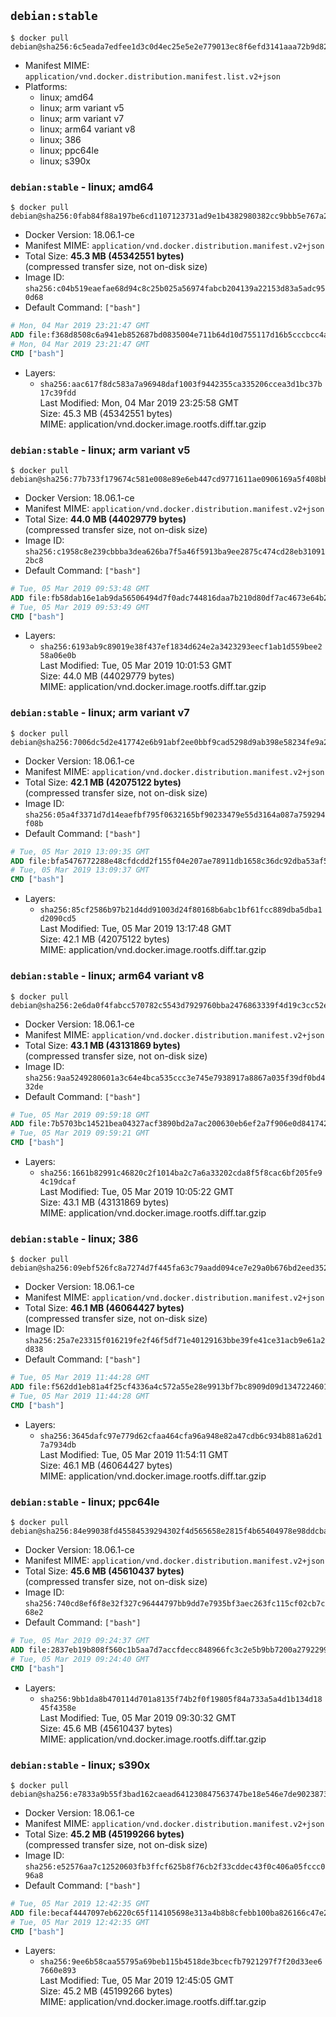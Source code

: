 ## `debian:stable`

```console
$ docker pull debian@sha256:6c5eada7edfee1d3c0d4ec25e5e2e779013ec8f6efd3141aaa72b9d82a4cd80d
```

-	Manifest MIME: `application/vnd.docker.distribution.manifest.list.v2+json`
-	Platforms:
	-	linux; amd64
	-	linux; arm variant v5
	-	linux; arm variant v7
	-	linux; arm64 variant v8
	-	linux; 386
	-	linux; ppc64le
	-	linux; s390x

### `debian:stable` - linux; amd64

```console
$ docker pull debian@sha256:0fab84f88a197be6cd1107123731ad9e1b4382980382cc9bbb5e767a26038bd4
```

-	Docker Version: 18.06.1-ce
-	Manifest MIME: `application/vnd.docker.distribution.manifest.v2+json`
-	Total Size: **45.3 MB (45342551 bytes)**  
	(compressed transfer size, not on-disk size)
-	Image ID: `sha256:c04b519eaefae68d94c8c25b025a56974fabcb204139a22153d83a5adc950d68`
-	Default Command: `["bash"]`

```dockerfile
# Mon, 04 Mar 2019 23:21:47 GMT
ADD file:f368d8508c6a941eb852687bd0835004e711b64d10d755117d16b5cccbcc4aae in / 
# Mon, 04 Mar 2019 23:21:47 GMT
CMD ["bash"]
```

-	Layers:
	-	`sha256:aac617f8dc583a7a96948daf1003f9442355ca335206ccea3d1bc37b17c39fdd`  
		Last Modified: Mon, 04 Mar 2019 23:25:58 GMT  
		Size: 45.3 MB (45342551 bytes)  
		MIME: application/vnd.docker.image.rootfs.diff.tar.gzip

### `debian:stable` - linux; arm variant v5

```console
$ docker pull debian@sha256:77b733f179674c581e008e89e6eb447cd9771611ae0906169a5f408bbf2bc5b2
```

-	Docker Version: 18.06.1-ce
-	Manifest MIME: `application/vnd.docker.distribution.manifest.v2+json`
-	Total Size: **44.0 MB (44029779 bytes)**  
	(compressed transfer size, not on-disk size)
-	Image ID: `sha256:c1958c8e239cbbba3dea626ba7f5a46f5913ba9ee2875c474cd28eb310912bc8`
-	Default Command: `["bash"]`

```dockerfile
# Tue, 05 Mar 2019 09:53:48 GMT
ADD file:fb58dab16e1ab9da56506494d7f0adc744816daa7b210d80df7ac4673e64b212 in / 
# Tue, 05 Mar 2019 09:53:49 GMT
CMD ["bash"]
```

-	Layers:
	-	`sha256:6193ab9c89019e38f437ef1834d624e2a3423293eecf1ab1d559bee258a06e0b`  
		Last Modified: Tue, 05 Mar 2019 10:01:53 GMT  
		Size: 44.0 MB (44029779 bytes)  
		MIME: application/vnd.docker.image.rootfs.diff.tar.gzip

### `debian:stable` - linux; arm variant v7

```console
$ docker pull debian@sha256:7006dc5d2e417742e6b91abf2ee0bbf9cad5298d9ab398e58234fe9a2e0a3fd8
```

-	Docker Version: 18.06.1-ce
-	Manifest MIME: `application/vnd.docker.distribution.manifest.v2+json`
-	Total Size: **42.1 MB (42075122 bytes)**  
	(compressed transfer size, not on-disk size)
-	Image ID: `sha256:05a4f3371d7d14eaefbf795f0632165bf90233479e55d3164a087a759294f08b`
-	Default Command: `["bash"]`

```dockerfile
# Tue, 05 Mar 2019 13:09:35 GMT
ADD file:bfa5476772288e48cfdcdd2f155f04e207ae78911db1658c36dc92dba53af538 in / 
# Tue, 05 Mar 2019 13:09:37 GMT
CMD ["bash"]
```

-	Layers:
	-	`sha256:85cf2586b97b21d4dd91003d24f80168b6abc1bf61fcc889dba5dba1d2090cd5`  
		Last Modified: Tue, 05 Mar 2019 13:17:48 GMT  
		Size: 42.1 MB (42075122 bytes)  
		MIME: application/vnd.docker.image.rootfs.diff.tar.gzip

### `debian:stable` - linux; arm64 variant v8

```console
$ docker pull debian@sha256:2e6da0f4fabcc570782c5543d7929760bba2476863339f4d19c3cc52e96bd840
```

-	Docker Version: 18.06.1-ce
-	Manifest MIME: `application/vnd.docker.distribution.manifest.v2+json`
-	Total Size: **43.1 MB (43131869 bytes)**  
	(compressed transfer size, not on-disk size)
-	Image ID: `sha256:9aa5249280601a3c64e4bca535ccc3e745e7938917a8867a035f39df0bd432de`
-	Default Command: `["bash"]`

```dockerfile
# Tue, 05 Mar 2019 09:59:18 GMT
ADD file:7b5703bc14521bea04327acf3890bd2a7ac200630eb6ef2a7f906e0d84174252 in / 
# Tue, 05 Mar 2019 09:59:21 GMT
CMD ["bash"]
```

-	Layers:
	-	`sha256:1661b82991c46820c2f1014ba2c7a6a33202cda8f5f8cac6bf205fe94c19dcaf`  
		Last Modified: Tue, 05 Mar 2019 10:05:22 GMT  
		Size: 43.1 MB (43131869 bytes)  
		MIME: application/vnd.docker.image.rootfs.diff.tar.gzip

### `debian:stable` - linux; 386

```console
$ docker pull debian@sha256:09ebf526fc8a7274d7f445fa63c79aadd094ce7e29a0b676bd2eed352763bb1f
```

-	Docker Version: 18.06.1-ce
-	Manifest MIME: `application/vnd.docker.distribution.manifest.v2+json`
-	Total Size: **46.1 MB (46064427 bytes)**  
	(compressed transfer size, not on-disk size)
-	Image ID: `sha256:25a7e23315f016219fe2f46f5df71e40129163bbe39fe41ce31acb9e61a2d838`
-	Default Command: `["bash"]`

```dockerfile
# Tue, 05 Mar 2019 11:44:28 GMT
ADD file:f562dd1eb81a4f25cf4336a4c572a55e28e9913bf7bc8909d09d13472246017b in / 
# Tue, 05 Mar 2019 11:44:28 GMT
CMD ["bash"]
```

-	Layers:
	-	`sha256:3645dafc97e779d62cfaa464cfa96a948e82a47cdb6c934b881a62d17a7934db`  
		Last Modified: Tue, 05 Mar 2019 11:54:11 GMT  
		Size: 46.1 MB (46064427 bytes)  
		MIME: application/vnd.docker.image.rootfs.diff.tar.gzip

### `debian:stable` - linux; ppc64le

```console
$ docker pull debian@sha256:84e99038fd45584539294302f4d565658e2815f4b65404978e98ddcba07856dd
```

-	Docker Version: 18.06.1-ce
-	Manifest MIME: `application/vnd.docker.distribution.manifest.v2+json`
-	Total Size: **45.6 MB (45610437 bytes)**  
	(compressed transfer size, not on-disk size)
-	Image ID: `sha256:740cd8ef6f8e32f327c96444797bb9dd7e7935bf3aec263fc115cf02cb7c68e2`
-	Default Command: `["bash"]`

```dockerfile
# Tue, 05 Mar 2019 09:24:37 GMT
ADD file:2837eb19b808f560c1b5aa7d7accfdecc848966fc3c2e5b9bb7200a279229960 in / 
# Tue, 05 Mar 2019 09:24:40 GMT
CMD ["bash"]
```

-	Layers:
	-	`sha256:9bb1da8b470114d701a8135f74b2f0f19805f84a733a5a4d1b134d1845f4358e`  
		Last Modified: Tue, 05 Mar 2019 09:30:32 GMT  
		Size: 45.6 MB (45610437 bytes)  
		MIME: application/vnd.docker.image.rootfs.diff.tar.gzip

### `debian:stable` - linux; s390x

```console
$ docker pull debian@sha256:e7833a9b55f3bad162caead641230847563747be18e546e7de90238735301b06
```

-	Docker Version: 18.06.1-ce
-	Manifest MIME: `application/vnd.docker.distribution.manifest.v2+json`
-	Total Size: **45.2 MB (45199266 bytes)**  
	(compressed transfer size, not on-disk size)
-	Image ID: `sha256:e52576aa7c12520603fb3ffcf625b8f76cb2f33cddec43f0c406a05fccc096a8`
-	Default Command: `["bash"]`

```dockerfile
# Tue, 05 Mar 2019 12:42:35 GMT
ADD file:becaf4447097eb6220c65f114105698e313a4b8b8cfebb100ba826166c47e279 in / 
# Tue, 05 Mar 2019 12:42:35 GMT
CMD ["bash"]
```

-	Layers:
	-	`sha256:9ee6b58caa55795a69beb115b4518de3bcecfb7921297f7f20d33ee67660e893`  
		Last Modified: Tue, 05 Mar 2019 12:45:05 GMT  
		Size: 45.2 MB (45199266 bytes)  
		MIME: application/vnd.docker.image.rootfs.diff.tar.gzip
